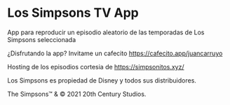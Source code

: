 # Los Simpsons TV App
App para reproducir un episodio aleatorio de las temporadas de Los Simpsons seleccionada

¿Disfrutando la app? Invitame un cafecito https://cafecito.app/juancarruyo


Hosting de los episodios cortesia de https://simpsonitos.xyz/

Los Simpsons es propiedad de Disney y todos sus distribuidores.

The Simpsons™ & © 2021 20th Century Studios.
